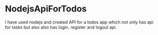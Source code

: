 # NodejsApiForTodos
I have used nodejs and created API for a todos app which not only has api for tasks but also also has login, register and logout api.
